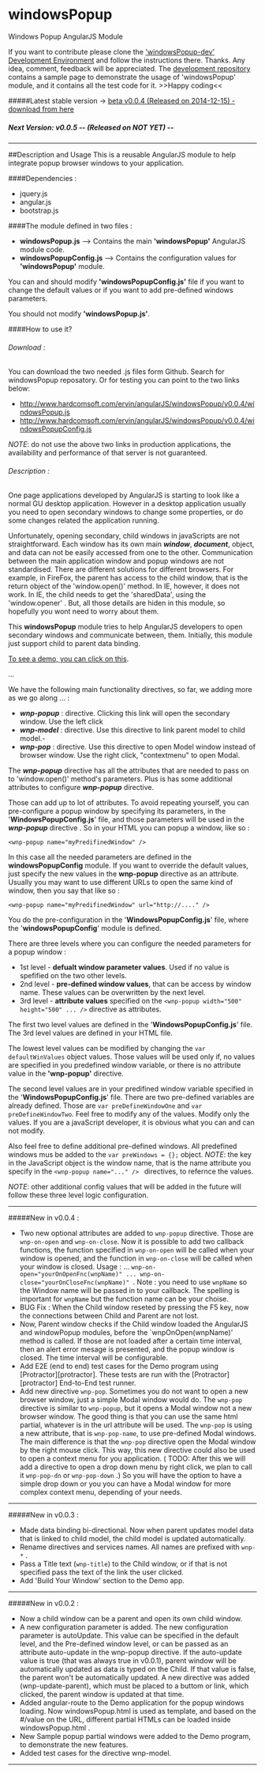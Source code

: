 windowsPopup
============

Windows Popup AngularJS Module

If you want to contribute please clone the ['windowsPopup-dev' Development Environment](https://github.com/ervinn/windowsPopup-dev) and follow the instructions there.  Thanks. Any idea, comment, feedback will be appreciated. The [development repository](https://github.com/ervinn/windowsPopup-dev) contains a sample page to demonstrate the usage of 'windowsPopup' module, and it contains all the test code for it. >>Happy coding<<

#####Latest stable version -> [beta v0.0.4 (Released on 2014-12-15) - download from here](https://github.com/ervinn/windowsPopup/tree/v0.0.4)  

##### Next Version: v0.0.5 -- (Released on NOT YET) --

-----------------------------------------------------------------------------------------

##Description and Usage
This is a reusable AngularJS module to help integrate popup browser windows to your application.

####Dependencies :
- jquery.js
- angular.js
- bootstrap.js

####The module defined in two files :
- **windowsPopup.js**       --> Contains the main **'windowsPopup'** AngularJS module code.
- **windowsPopupConfig.js** --> Contains the configuration values for **'windowsPopup'** module.

You can and should modify **'windowsPopupConfig.js'** file if you want to change the default values or if you want to add pre-defined windows parameters.

You should not modify **'windowsPopup.js'**.  

####How to use it?
###### Download :
You can download the two needed .js files form Github. Search for windowsPopup reposatory.
Or for testing you can point to the two links below:
- <http://www.hardcomsoft.com/ervin/angularJS/windowsPopup/v0.0.4/windowsPopup.js>
- <http://www.hardcomsoft.com/ervin/angularJS/windowsPopup/v0.0.4/windowsPopupConfig.js>

_NOTE_: do not use the above two links in production applications, the availability and performance of that server is not guaranteed. 

###### Description :
One page applications developed by AngularJS is starting to look like a normal GU desktop application. However in a desktop application usually you need to open secondary windows to change some properties, or do some changes related the application running.  

Unfortunately, opening secondary, child windows in javaScripts are not straightforward.
Each window has its own main ***window***, ***document***, object, and data can not be easily accessed from one to the other.
Communication between the main application window and popup windows are not standardised. There are different solutions for different browsers. For example, in FireFox, the parent has access to the child window, that is the return object of the 'window.open()' method. 
In IE, however, it does not work. In IE, the child needs to get the 'sharedData', using the 'window.opener' .
But, all those details are hiden in this module, so hopefully you wont need to worry about them.

This **windowsPopup** module tries to help AngularJS developers to open secondary windows and communicate between, them. 
Initially, this module just support child to parent data binding. 

[To see a demo, you can click on this](http://www.hardcomsoft.com/ervin/angularJS/windowsPopup/v0.0.4/).  

...

We have the following main functionality directives, so far, we adding more as we go along ... :
- ***wnp-popup*** : directive. Clicking this link will open the secondary window. Use the left click 
- ***wnp-model*** : directive. Use this directive to link parent model to child model.- 
- ***wnp-pop*** : directive. Use this directive to open Model window instead of browser window. Use the right click, "contextmenu" to open Modal.

The ***wnp-popup*** directive has all the attributes that are needed to pass on to 'window.open()' method's parameters. Plus is has some additional attributes to configure ***wnp-popup*** directive.

Those can add up to lot of attributes. To avoid repeating yourself, you can pre-configure a popup window by specifying its parameters, in the '**WindowsPopupConfig.js**' file, and those parameters will be used in the  ***wnp-popup*** directive . So in your HTML you can popup a window, like so :

```
<wnp-popup name="myPredifinedWindow" />
```
In this case all the needed parameters are defined in the **windowsPopupConfig** module.
If you want to override the default values, just specify the new values in the **wnp-popup** directive as an attribute. Usually you may want to use different URLs to open the same kind of window, then you say that like so :

```
<wnp-popup name="myPredifinedWindow" url="http://...." />
```

You do the pre-configuration in the '**WindowsPopupConfig.js**' file, where the '**windowsPopupConfig**' module is defined.

There are three levels where you can configure the needed parameters for a popup window :
- 1st level - **defualt window parameter values**. Used if no value is spefified on the two other levels.
- 2nd level - **pre-defined window values**, that can be access by window name. These values can be overwritten by the next level.
- 3rd level - **attribute values** specified on the ``` <wnp-popup width="500" height="500" ... /> ``` directive as attributes.
 
The first two level values are defined in the '**WindowsPopupConfig.js**' file. The 3rd level values are defined in your HTML file.

The lowest level values can be modified by changing the ``` var defaultWinValues ``` object values.
Those values will be used only if, no values are specified in you predefined window variable, or there is no attribute value in the **'wnp-popup'** directive.

The second level values are in your predifined window variable specified in the '**WindowsPopupConfig.js**' file. There are two pre-defined variables are already defined. Those are ``` var preDefineWindowOne ``` and ``` var preDefineWindowTwo ```.
Feel free to modify any of the values. Modify only the values. If you are a javaScript developer, it is obvious what you can and can not modify. 

Also feel free to define additional pre-defined windows. All predefined windows mus be added to the ``` var preWindows = {}; ``` object. _NOTE_: the key in the JavaScript object is the window name, that is the name attribute you specify in the ```<wnp-popup name="..." /> ``` directives, to refernce the values.

_NOTE_: other additional config values that will be added in the future will follow these three level logic configuration.

-----
#####New in v0.0.4 :
- Two new optional attributes are added to `wnp-popup` directive. Those are `wnp-on-open` and `wnp-on-close`. Now it is possible to add two callback functions, the function specified in `wnp-on-open` will be called when your window is opened, and the function in `wnp-on-close` will be called when your window is closed. Usage : ...  `wnp-on-open="yourOnOpenFnc(wnpName)" ... wnp-on-close="yourOnCloseFnc(wnpName)" `. Note : you need to use `wnpName` so the Window name will be passed in to your callback. The spelling is important for `wnpName` but the function name can be your choise.
- BUG Fix : When the Child window reseted by pressing the F5 key, now the connections between Child and Parent are not lost.
- Now, Parent window checks if the Child window loaded the AngularJS and windowPopup modules, before the `wnpOnOpen(wnpName)' method is called. If those are not loaded after a certain time interval, then an alert error mesage is presented, and the popup window is closed. The time interval will be configurable. 
- Add E2E (end to end) test cases for the Demo program using [Protractor][protractor]. These tests
are run with the [Protractor][protractor] End-to-End test runner.
- Add new directive `wnp-pop`. Sometimes you do not want to open a new browser window, just a simple Modal window would do. The `wnp-pop` directive is similar to `wnp-popup`, but it opens a Modal window not a new browser window. The good thing is that you can use the same html partial, whatever is in the url attribute will be used. The `wnp-pop` is using a new attribute, that is `wnp-pop-name`, to use pre-defined Modal windows. The main difference is that the `wnp-pop` directive open the Modal window by the right mouse click. This way, this new directive could also be used to open a context menu for you application. ( TODO: After this we will add a directive to open a drop down menu by right click, we plan to call it `wnp-pop-dn` or `wnp-pop-down` .) So you will have the option to have a simple drop down or you you can have a Modal window for more complex context menu, depending of your needs.

----
#####New in v0.0.3 :
- Made data binding bi-directional. Now when parent updates model data that is linked to child model, the child model is updated automatically.
- Rename directives and services names. All names are prefixed with `wnp-*` .
- Pass a Title text (`wnp-title`) to the Child window, or if that is not specified pass the text of the link the user clicked.
- Add 'Build Your Window' section to the Demo app.

----
#####New in v0.0.2 :

- Now a child window can be a parent and open its own child window.
- A new configuration parameter is added. The new configuration parameter is autoUpdate. This value can be specified in the default level, and the Pre-defined window level, or can be passed as an attribute auto-update in the wnp-popup directive. If the auto-update value is true (that was always true in v0.0.1), parent window will be automatically updated as data is typed on the Child. If that value is false, the parent won't be automatically updated. A new directive was added (wnp-update-parent), which must be placed to a buttom or link, which clicked, the parent window is updated at that time.
- Added angular-route to the Demo application for the popup windows loading. Now windowsPopup.html is used as template, and based on the #/value on the URL, different partial HTMLs can be loaded inside windowsPopup.html .
- New Sample popup partial windows were added to the Demo program, to demonstrate the new features.
- Added test cases for the directive wnp-model.

-----

